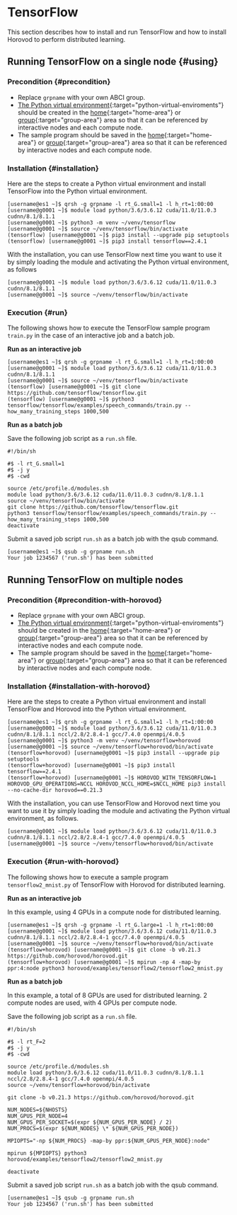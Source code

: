 # TensorFlow

This section describes how to install and run TensorFlow and how to install Horovod to perform distributed learning.

## Running TensorFlow on a single node {#using}

### Precondition {#precondition}

- Replace `grpname` with your own ABCI group.
- [The Python virtual environment](/06/#python-virtual-environments){:target="python-virtual-enviroments"} should be created in the [home](/04/#home-area){:target="home-area"} or [group](/04/#group-area){:target="group-area"} area so that it can be referenced by interactive nodes and each compute node.
- The sample program should be saved in the [home](/04/#home-area){:target="home-area"} or [group](/04/#group-area){:target="group-area"} area so that it can be referenced by interactive nodes and each compute node.

### Installation {#installation}

Here are the steps to create a Python virtual environment and install TensorFlow into the Python virtual environment.

```
[username@es1 ~]$ qrsh -g grpname -l rt_G.small=1 -l h_rt=1:00:00
[username@g0001 ~]$ module load python/3.6/3.6.12 cuda/11.0/11.0.3 cudnn/8.1/8.1.1
[username@g0001 ~]$ python3 -m venv ~/venv/tensorflow
[username@g0001 ~]$ source ~/venv/tensorflow/bin/activate
(tensorflow) [username@g0001 ~]$ pip3 install --upgrade pip setuptools
(tensorflow) [username@g0001 ~]$ pip3 install tensorflow==2.4.1
```

With the installation, you can use TensorFlow next time you want to use it by simply loading the module and activating the Python virtual environment, as follows

```
[username@g0001 ~]$ module load python/3.6/3.6.12 cuda/11.0/11.0.3 cudnn/8.1/8.1.1
[username@g0001 ~]$ source ~/venv/tensorflow/bin/activate
```

### Execution {#run}

The following shows how to execute the TensorFlow sample program `train.py` in the case of an interactive job and a batch job.

**Run as an interactive job**

```
[username@es1 ~]$ qrsh -g grpname -l rt_G.small=1 -l h_rt=1:00:00
[username@g0001 ~]$ module load python/3.6/3.6.12 cuda/11.0/11.0.3 cudnn/8.1/8.1.1
[username@g0001 ~]$ source ~/venv/tensorflow/bin/activate
(tensorflow) [username@g0001 ~]$ git clone https://github.com/tensorflow/tensorflow.git
(tensorflow) [username@g0001 ~]$ python3 tensorflow/tensorflow/examples/speech_commands/train.py --how_many_training_steps 1000,500
```

**Run as a batch job**

Save the following job script as a `run.sh` file.

```
#!/bin/sh

#$ -l rt_G.small=1
#$ -j y
#$ -cwd

source /etc/profile.d/modules.sh
module load python/3.6/3.6.12 cuda/11.0/11.0.3 cudnn/8.1/8.1.1
source ~/venv/tensorflow/bin/activate
git clone https://github.com/tensorflow/tensorflow.git
python3 tensorflow/tensorflow/examples/speech_commands/train.py --how_many_training_steps 1000,500
deactivate
```

Submit a saved job script `run.sh` as a batch job with the qsub command.

```
[username@es1 ~]$ qsub -g grpname run.sh
Your job 1234567 ('run.sh') has been submitted
```

## Running TensorFlow on multiple nodes

### Precondition {#precondition-with-horovod}

- Replace `grpname` with your own ABCI group.
- [The Python virtual environment](/06/#python-virtual-environments){:target="python-virtual-enviroments"} should be created in the [home](/04/#home-area){:target="home-area"} or [group](/04/#group-area){:target="group-area"} area so that it can be referenced by interactive nodes and each compute node.
- The sample program should be saved in the [home](/04/#home-area){:target="home-area"} or [group](/04/#group-area){:target="group-area"} area so that it can be referenced by interactive nodes and each compute node.

### Installation {#installation-with-horovod}

Here are the steps to create a Python virtual environment and install TensorFlow and Horovod into the Python virtual environment.

```
[username@es1 ~]$ qrsh -g grpname -l rt_G.small=1 -l h_rt=1:00:00
[username@g0001 ~]$ module load python/3.6/3.6.12 cuda/11.0/11.0.3 cudnn/8.1/8.1.1 nccl/2.8/2.8.4-1 gcc/7.4.0 openmpi/4.0.5
[username@g0001 ~]$ python3 -m venv ~/venv/tensorflow+horovod
[username@g0001 ~]$ source ~/venv/tensorflow+horovod/bin/activate
(tensorflow+horovod) [username@g0001 ~]$ pip3 install --upgrade pip setuptools
(tensorflow+horovod) [username@g0001 ~]$ pip3 install tensorflow==2.4.1
(tensorflow+horovod) [username@g0001 ~]$ HOROVOD_WITH_TENSORFLOW=1 HOROVOD_GPU_OPERATIONS=NCCL HOROVOD_NCCL_HOME=$NCCL_HOME pip3 install --no-cache-dir horovod==0.21.3
```

With the installation, you can use TensorFlow and Horovod next time you want to use it by simply loading the module and activating the Python virtual environment, as follows.

```
[username@g0001 ~]$ module load python/3.6/3.6.12 cuda/11.0/11.0.3 cudnn/8.1/8.1.1 nccl/2.8/2.8.4-1 gcc/7.4.0 openmpi/4.0.5
[username@g0001 ~]$ source ~/venv/tensorflow+horovod/bin/activate
```

### Execution {#run-with-horovod}

The following shows how to execute a sample program `tensorflow2_mnist.py` of TensorFlow with Horovod for distributed learning.

**Run as an interactive job**

In this example, using 4 GPUs in a compute node for distributed learning.

```
[username@es1 ~]$ qrsh -g grpname -l rt_G.large=1 -l h_rt=1:00:00
[username@g0001 ~]$ module load python/3.6/3.6.12 cuda/11.0/11.0.3 cudnn/8.1/8.1.1 nccl/2.8/2.8.4-1 gcc/7.4.0 openmpi/4.0.5
[username@g0001 ~]$ source ~/venv/tensorflow+horovod/bin/activate
(tensorflow+horovod) [username@g0001 ~]$ git clone -b v0.21.3 https://github.com/horovod/horovod.git
(tensorflow+horovod) [username@g0001 ~]$ mpirun -np 4 -map-by ppr:4:node python3 horovod/examples/tensorflow2/tensorflow2_mnist.py
```

**Run as a batch job**

In this example, a total of 8 GPUs are used for distributed learning. 2 compute nodes are used, with 4 GPUs per compute node.

Save the following job script as a `run.sh` file.

```
#!/bin/sh

#$ -l rt_F=2
#$ -j y
#$ -cwd

source /etc/profile.d/modules.sh
module load python/3.6/3.6.12 cuda/11.0/11.0.3 cudnn/8.1/8.1.1 nccl/2.8/2.8.4-1 gcc/7.4.0 openmpi/4.0.5
source ~/venv/tensorflow+horovod/bin/activate

git clone -b v0.21.3 https://github.com/horovod/horovod.git

NUM_NODES=${NHOSTS}
NUM_GPUS_PER_NODE=4
NUM_GPUS_PER_SOCKET=$(expr ${NUM_GPUS_PER_NODE} / 2)
NUM_PROCS=$(expr ${NUM_NODES} \* ${NUM_GPUS_PER_NODE})

MPIOPTS="-np ${NUM_PROCS} -map-by ppr:${NUM_GPUS_PER_NODE}:node"

mpirun ${MPIOPTS} python3 horovod/examples/tensorflow2/tensorflow2_mnist.py

deactivate
```

Submit a saved job script `run.sh` as a batch job with the qsub command.

```
[username@es1 ~]$ qsub -g grpname run.sh
Your job 1234567 ('run.sh') has been submitted
```
